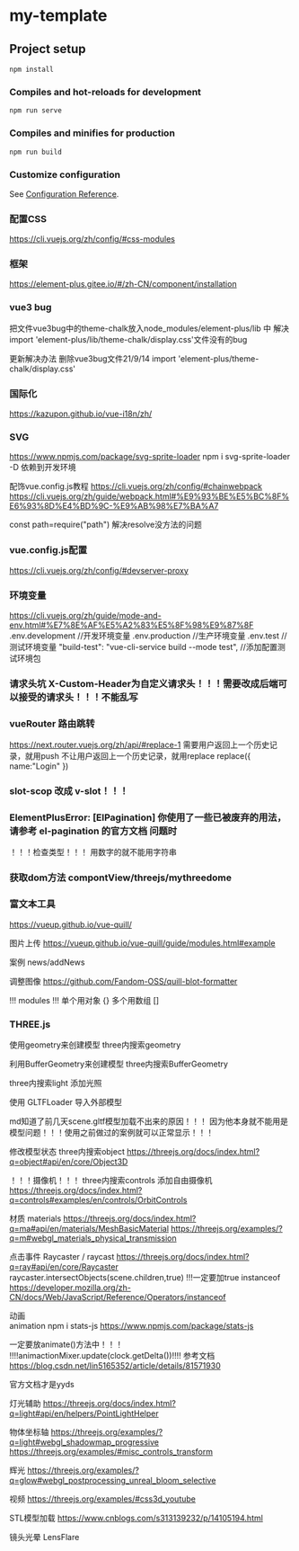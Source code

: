 # my-template

## Project setup
```
npm install
```

### Compiles and hot-reloads for development
```
npm run serve
```

### Compiles and minifies for production
```
npm run build
```

### Customize configuration
See [Configuration Reference](https://cli.vuejs.org/config/).
### 配置CSS
https://cli.vuejs.org/zh/config/#css-modules
### 框架
https://element-plus.gitee.io/#/zh-CN/component/installation

### vue3 bug
把文件vue3bug中的theme-chalk放入node_modules/element-plus/lib 中
解决import 'element-plus/lib/theme-chalk/display.css'文件没有的bug

更新解决办法 删除vue3bug文件21/9/14
import 'element-plus/theme-chalk/display.css'
### 国际化
https://kazupon.github.io/vue-i18n/zh/

### SVG
https://www.npmjs.com/package/svg-sprite-loader
npm i svg-sprite-loader -D 依赖到开发环境

配饰vue.config.js教程
https://cli.vuejs.org/zh/config/#chainwebpack
https://cli.vuejs.org/zh/guide/webpack.html#%E9%93%BE%E5%BC%8F%E6%93%8D%E4%BD%9C-%E9%AB%98%E7%BA%A7

const path=require("path")
解决resolve没方法的问题

### vue.config.js配置
https://cli.vuejs.org/zh/config/#devserver-proxy

### 环境变量
https://cli.vuejs.org/zh/guide/mode-and-env.html#%E7%8E%AF%E5%A2%83%E5%8F%98%E9%87%8F
.env.development  //开发环境变量
.env.production   //生产环境变量
.env.test         //测试环境变量
"build-test": "vue-cli-service build --mode test",  //添加配置测试环境包

### 请求头坑 X-Custom-Header为自定义请求头！！！需要改成后端可以接受的请求头！！！不能乱写


### vueRouter 路由跳转
https://next.router.vuejs.org/zh/api/#replace-1
需要用户返回上一个历史记录，就用push
不让用户返回上一个历史记录，就用replace
replace({
    name:"Login"
})


### slot-scop 改成 v-slot！！！

### ElementPlusError: [ElPagination] 你使用了一些已被废弃的用法，请参考 el-pagination 的官方文档 问题时
！！！检查类型！！！
用数字的就不能用字符串

### 获取dom方法 compontView/threejs/mythreedome

### 富文本工具
https://vueup.github.io/vue-quill/

图片上传
https://vueup.github.io/vue-quill/guide/modules.html#example

案例  news/addNews

调整图像
https://github.com/Fandom-OSS/quill-blot-formatter


!!! modules !!!
单个用对象 {}
多个用数组 []

### THREE.js

使用geometry来创建模型 three内搜索geometry

利用BufferGeometry来创建模型 three内搜索BufferGeometry

three内搜索light 添加光照

使用 GLTFLoader 导入外部模型

md知道了前几天scene.gltf模型加载不出来的原因！！！
因为他本身就不能用是模型问题！！！使用之前做过的案例就可以正常显示！！！

修改模型状态   three内搜索object
https://threejs.org/docs/index.html?q=object#api/en/core/Object3D

！！！摄像机！！！
three内搜索controls 添加自由摄像机
https://threejs.org/docs/index.html?q=controls#examples/en/controls/OrbitControls

材质
materials
https://threejs.org/docs/index.html?q=ma#api/en/materials/MeshBasicMaterial
https://threejs.org/examples/?q=m#webgl_materials_physical_transmission

点击事件 Raycaster /  raycast
https://threejs.org/docs/index.html?q=ray#api/en/core/Raycaster
raycaster.intersectObjects(scene.children,true)  !!!一定要加true
instanceof
https://developer.mozilla.org/zh-CN/docs/Web/JavaScript/Reference/Operators/instanceof


动画  
animation
npm i stats-js
https://www.npmjs.com/package/stats-js

一定要放animate()方法中！！！
!!!!animactionMixer.update(clock.getDelta())!!!!
参考文档 https://blog.csdn.net/lin5165352/article/details/81571930

官方文档才是yyds


灯光辅助
https://threejs.org/docs/index.html?q=light#api/en/helpers/PointLightHelper


物体坐标轴
https://threejs.org/examples/?q=light#webgl_shadowmap_progressive
https://threejs.org/examples/#misc_controls_transform

辉光
https://threejs.org/examples/?q=glow#webgl_postprocessing_unreal_bloom_selective

视频
https://threejs.org/examples/#css3d_youtube


STL模型加载
https://www.cnblogs.com/s313139232/p/14105194.html

镜头光晕
LensFlare

